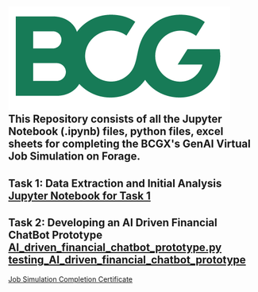 ![BCG logo](BCG_MONOGRAM_RGB_GREEN.png)  
This Repository consists of all the Jupyter Notebook (.ipynb) files, python files, excel sheets for completing the BCGX's GenAI Virtual Job Simulation on Forage.   
---
**Task 1: Data Extraction and Initial Analysis**  
[Jupyter Notebook for Task 1](https://github.com/moqiqiqi/Python-Data-Analysis/blob/356767ab7f75b755cb192449167bb7235d41ed4a/Forage/BCGX_GenAI_Virtual_Job_Simulation/Task%201%3A%20Data%20Extraction%20and%20Initial%20Analysis/Task1_data_extraction_and_initial_analysis.ipynb)
---
**Task 2: Developing an AI Driven Financial ChatBot Prototype**
[AI_driven_financial_chatbot_prototype.py](https://github.com/moqiqiqi/Python-Data-Analysis/blob/5a2a277f00390a8118e3bf7beebe96a3683941cd/Forage/BCGX_GenAI_Virtual_Job_Simulation/Task%202%3A%20Developing%20an%20AI%20Driven%20Financial%20ChatBot%20Prototype/AI_driven_financial_chatbot_prototype.py)
[testing_AI_driven_financial_chatbot_prototype](https://github.com/moqiqiqi/Python-Data-Analysis/blob/5a2a277f00390a8118e3bf7beebe96a3683941cd/Forage/BCGX_GenAI_Virtual_Job_Simulation/Task%202%3A%20Developing%20an%20AI%20Driven%20Financial%20ChatBot%20Prototype/testing_AI_driven_financial_chatbot_prototype.ipynb)
---
[Job Simulation Completion Certificate](https://forage-uploads-prod.s3.amazonaws.com/completion-certificates/SKZxezskWgmFjRvj9/gabev3vXhuACr48eb_SKZxezskWgmFjRvj9_eQFKafZwooB2T4jft_1735203088690_completion_certificate.pdf)

